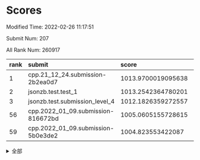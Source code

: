 # Scores

Modified Time: 2022-02-26 11:17:51

Submit Num: 207

All Rank Num: 260917

| rank |               submit               |       score        |       sigma        | pk_num |
| :--- | :--------------------------------- | :----------------- | :----------------- | :----- |
| 1    | cpp.21_12_24.submission-2b2ea0d7   | 1013.9700019095638 | 0.7941316989960833 | 5042   |
| 2    | jsonzb.test.test_1                 | 1013.2542364780201 | 0.8068416995167786 | 5036   |
| 3    | jsonzb.test.submission_level_4     | 1012.1826359272557 | 0.8026962550112816 | 5045   |
| 56   | cpp.2022_01_09.submission-816672bd | 1005.0605155728615 | 0.72291556428252   | 5038   |
| 59   | cpp.2022_01_09.submission-5b0e3de2 | 1004.823553422087  | 0.7126318697255616 | 5044   |


<details>
<summary>全部</summary>

| rank |                 submit                 |       score        |       sigma        | pk_num |
| :--- | :------------------------------------- | :----------------- | :----------------- | :----- |
| 1    | cpp.21_12_24.submission-2b2ea0d7       | 1013.9700019095638 | 0.7941316989960833 | 5042   |
| 2    | jsonzb.test.test_1                     | 1013.2542364780201 | 0.8068416995167786 | 5036   |
| 3    | jsonzb.test.submission_level_4         | 1012.1826359272557 | 0.8026962550112816 | 5045   |
| 4    | gobigger.level_3.submission_level_3_27 | 1011.9953711903212 | 0.7853001533715077 | 5041   |
| 5    | gobigger.level_3.submission_level_3_48 | 1011.7062951918231 | 0.7817118073298485 | 5043   |
| 6    | gobigger.level_3.submission_level_3_4  | 1011.6230363775651 | 0.7718845984749015 | 5041   |
| 7    | gobigger.level_3.submission_level_3_21 | 1011.4824128583936 | 0.7720465645250879 | 5041   |
| 8    | gobigger.level_3.submission_level_3_18 | 1011.2228475498897 | 0.7693340323262111 | 5044   |
| 9    | gobigger.level_3.submission_level_3_47 | 1011.2193642421041 | 0.7679718526008323 | 5046   |
| 10   | gobigger.level_3.submission_level_3_31 | 1011.1633146005116 | 0.7593465829343652 | 5041   |
| 11   | gobigger.level_3.submission_level_3_8  | 1011.0332604344254 | 0.7520712520257972 | 5047   |
| 12   | gobigger.level_3.submission_level_3_17 | 1011.0234538881674 | 0.7785896047336957 | 5046   |
| 13   | gobigger.level_3.submission_level_3_12 | 1010.9878109263509 | 0.7816416540097955 | 5042   |
| 14   | gobigger.level_3.submission_level_3_35 | 1010.9766156838091 | 0.7668875207775709 | 5045   |
| 15   | gobigger.level_3.submission_level_3_14 | 1010.8741996651123 | 0.7808823786874142 | 5044   |
| 16   | gobigger.level_3.submission_level_3_20 | 1010.6911138214031 | 0.7859481418514896 | 5047   |
| 17   | gobigger.level_3.submission_level_3_13 | 1010.5194237432783 | 0.7610886167144894 | 5043   |
| 18   | gobigger.level_3.submission_level_3_25 | 1010.4132086902365 | 0.7569536016551681 | 5037   |
| 19   | gobigger.level_3.submission_level_3_40 | 1010.4120233110425 | 0.762282055124089  | 5039   |
| 20   | gobigger.level_3.submission_level_3_16 | 1010.3847164795245 | 0.7428873784398916 | 5040   |
| 21   | gobigger.level_3.submission_level_3_43 | 1010.3769142193654 | 0.7629828919319439 | 5036   |
| 22   | gobigger.level_3.submission_level_3_2  | 1010.3693757315601 | 0.7625349067871319 | 5045   |
| 23   | gobigger.level_3.submission_level_3_49 | 1010.3606157066581 | 0.7426977352772824 | 5039   |
| 24   | gobigger.level_3.submission_level_3_5  | 1010.3187630656794 | 0.7502090330887841 | 5042   |
| 25   | gobigger.level_3.submission_level_3_46 | 1010.3056903749231 | 0.7528032024012316 | 5040   |
| 26   | gobigger.level_3.submission_level_3_38 | 1010.2064613525521 | 0.7412499086266299 | 5045   |
| 27   | gobigger.level_3.submission_level_3_3  | 1010.0974879998232 | 0.7640181303312057 | 5037   |
| 28   | gobigger.level_3.submission_level_3_37 | 1010.0695069349154 | 0.7411376720162406 | 5041   |
| 29   | gobigger.level_3.submission_level_3_41 | 1009.939443976932  | 0.7597201303274703 | 5048   |
| 30   | gobigger.level_3.submission_level_3_44 | 1009.9287760330494 | 0.766849103276153  | 5040   |
| 31   | gobigger.level_3.submission_level_3_32 | 1009.819901104223  | 0.742075331631322  | 5041   |
| 32   | gobigger.level_3.submission_level_3_28 | 1009.7712582972936 | 0.7526677027019585 | 5046   |
| 33   | gobigger.level_3.submission_level_3_26 | 1009.6590887749318 | 0.7524063332418547 | 5037   |
| 34   | gobigger.level_3.submission_level_3_23 | 1009.6538847192899 | 0.7588903575633075 | 5042   |
| 35   | gobigger.level_3.submission_level_3_34 | 1009.6409704676245 | 0.7614583374833257 | 5036   |
| 36   | gobigger.level_3.submission_level_3_19 | 1009.5752277107082 | 0.738774520935551  | 5039   |
| 37   | gobigger.level_3.submission_level_3_29 | 1009.5579491848148 | 0.764704938608932  | 5040   |
| 38   | gobigger.level_3.submission_level_3_36 | 1009.5494435322993 | 0.7582509831689909 | 5041   |
| 39   | gobigger.level_3.submission_level_3_15 | 1009.5032837166125 | 0.7494227596539722 | 5042   |
| 40   | gobigger.level_3.submission_level_3_0  | 1009.4878542580121 | 0.7579234502322936 | 5042   |
| 41   | gobigger.level_3.submission_level_3_24 | 1009.4371603475657 | 0.7543787507560509 | 5047   |
| 42   | gobigger.level_3.submission_level_3_30 | 1009.4168307269762 | 0.7492832534035001 | 5042   |
| 43   | gobigger.level_3.submission_level_3_39 | 1009.4158834914742 | 0.7475639033239914 | 5039   |
| 44   | gobigger.level_3.submission_level_3_11 | 1009.2439932507908 | 0.7517323944733721 | 5044   |
| 45   | gobigger.level_3.submission_level_3_9  | 1009.1868519327514 | 0.7633396706121593 | 5040   |
| 46   | gobigger.level_3.submission_level_3_1  | 1009.0059448782775 | 0.7408047046458116 | 5049   |
| 47   | gobigger.level_3.submission_level_3_22 | 1008.8195684422371 | 0.7454589712109602 | 5039   |
| 48   | gobigger.level_3.submission_level_3_42 | 1008.8085204015354 | 0.7528285735102043 | 5042   |
| 49   | gobigger.level_3.submission_level_3_33 | 1008.7128099864317 | 0.7459393720399247 | 5040   |
| 50   | gobigger.level_3.submission_level_3_10 | 1008.6512698922231 | 0.744724281747041  | 5039   |
| 51   | gobigger.level_3.submission_level_3_7  | 1008.394989108217  | 0.7485616858455276 | 5042   |
| 52   | gobigger.level_3.submission_level_3_45 | 1008.2150720379526 | 0.7595764571235675 | 5046   |
| 53   | gobigger.level_3.submission_level_3_6  | 1008.1176102025547 | 0.7448549339046573 | 5043   |
| 54   | gobigger.level_1.submission_level_1_5  | 1005.7039745531822 | 0.7380751344671165 | 5040   |
| 55   | gobigger.level_1.submission_level_1_46 | 1005.5915927292056 | 0.7157376727457593 | 5037   |
| 56   | cpp.2022_01_09.submission-816672bd     | 1005.0605155728615 | 0.72291556428252   | 5038   |
| 57   | gobigger.level_1.submission_level_1_7  | 1005.0508935176798 | 0.7301987304800021 | 5042   |
| 58   | gobigger.level_1.submission_level_1_29 | 1004.8980464500085 | 0.7218874163197264 | 5044   |
| 59   | cpp.2022_01_09.submission-5b0e3de2     | 1004.823553422087  | 0.7126318697255616 | 5044   |
| 60   | gobigger.level_1.submission_level_1_32 | 1004.6032456892697 | 0.715920792988239  | 5038   |
| 61   | gobigger.level_1.submission_level_1_35 | 1004.573374430616  | 0.7096418807832051 | 5042   |
| 62   | gobigger.level_1.submission_level_1_17 | 1004.4783672312802 | 0.7361761140411289 | 5046   |
| 63   | gobigger.level_1.submission_level_1_37 | 1004.4618949609048 | 0.710435944026046  | 5035   |
| 64   | gobigger.level_1.submission_level_1_1  | 1004.4477565925822 | 0.7130534320930862 | 5038   |
| 65   | gobigger.level_1.submission_level_1_4  | 1004.3887775518783 | 0.7270304205382077 | 5040   |
| 66   | gobigger.level_1.submission_level_1_27 | 1004.0482312854355 | 0.7064439474434231 | 5039   |
| 67   | gobigger.level_1.submission_level_1_16 | 1004.0292374754912 | 0.7191988925250504 | 5039   |
| 68   | gobigger.level_1.submission_level_1_38 | 1003.982875510208  | 0.7207986861417734 | 5043   |
| 69   | gobigger.level_1.submission_level_1_43 | 1003.9788845849722 | 0.7150047705052844 | 5037   |
| 70   | gobigger.level_1.submission_level_1_22 | 1003.9555319511668 | 0.7391955831932382 | 5038   |
| 71   | gobigger.level_1.submission_level_1_14 | 1003.9277123944083 | 0.7278241864083822 | 5043   |
| 72   | gobigger.level_1.submission_level_1_45 | 1003.8707279284531 | 0.7064128506692035 | 5042   |
| 73   | gobigger.level_1.submission_level_1_26 | 1003.8149193444063 | 0.7210049059563353 | 5038   |
| 74   | gobigger.level_1.submission_level_1_41 | 1003.7467831290137 | 0.7186508699861993 | 5042   |
| 75   | gobigger.level_1.submission_level_1_10 | 1003.4719929387014 | 0.7078785896804282 | 5041   |
| 76   | gobigger.level_1.submission_level_1_2  | 1003.2147937654763 | 0.7251166590752938 | 5043   |
| 77   | gobigger.level_1.submission_level_1_3  | 1003.183142022078  | 0.7283758972166976 | 5041   |
| 78   | gobigger.level_1.submission_level_1_6  | 1003.1733046442456 | 0.7139196043859134 | 5043   |
| 79   | gobigger.level_1.submission_level_1_25 | 1003.1719060979849 | 0.7176114544751456 | 5039   |
| 80   | gobigger.level_1.submission_level_1_23 | 1003.0771935742601 | 0.725215389917889  | 5036   |
| 81   | gobigger.level_1.submission_level_1_0  | 1003.0538022915038 | 0.7301091350217246 | 5046   |
| 82   | gobigger.level_1.submission_level_1_33 | 1003.0351790453882 | 0.7257574776568843 | 5037   |
| 83   | gobigger.level_1.submission_level_1_15 | 1003.031035295675  | 0.7141658972863821 | 5047   |
| 84   | gobigger.level_1.submission_level_1_34 | 1003.0250963518873 | 0.7129929175517075 | 5043   |
| 85   | gobigger.level_1.submission_level_1_21 | 1002.9853233874886 | 0.7244792607830395 | 5043   |
| 86   | gobigger.level_1.submission_level_1_31 | 1002.8641329553988 | 0.7188737143040301 | 5044   |
| 87   | gobigger.level_1.submission_level_1_47 | 1002.8491661918607 | 0.7222531782876834 | 5044   |
| 88   | gobigger.level_1.submission_level_1_49 | 1002.8412651438804 | 0.7191508170705152 | 5041   |
| 89   | gobigger.level_1.submission_level_1_24 | 1002.780915570607  | 0.7113787493792642 | 5042   |
| 90   | gobigger.level_1.submission_level_1_18 | 1002.670508239122  | 0.7182471550572258 | 5039   |
| 91   | gobigger.level_1.submission_level_1_8  | 1002.6683396074155 | 0.7138251698620603 | 5040   |
| 92   | gobigger.level_1.submission_level_1_20 | 1002.6601559291782 | 0.7203514083000367 | 5039   |
| 93   | gobigger.level_1.submission_level_1_13 | 1002.6231006167908 | 0.7045593472614745 | 5039   |
| 94   | gobigger.level_1.submission_level_1_40 | 1002.6014052997451 | 0.7101774418948713 | 5045   |
| 95   | gobigger.level_1.submission_level_1_19 | 1002.5545484502554 | 0.7240352381226476 | 5046   |
| 96   | gobigger.level_1.submission_level_1_44 | 1002.5094691140897 | 0.7161579656044551 | 5038   |
| 97   | gobigger.level_1.submission_level_1_30 | 1002.4934479629533 | 0.7147846286641879 | 5040   |
| 98   | gobigger.level_1.submission_level_1_11 | 1002.4927582858612 | 0.7174812544862996 | 5042   |
| 99   | gobigger.level_1.submission_level_1_36 | 1002.2018332573027 | 0.7229136933266597 | 5044   |
| 100  | gobigger.level_1.submission_level_1_9  | 1001.991843388989  | 0.7283714618708886 | 5036   |
| 101  | gobigger.level_1.submission_level_1_39 | 1001.9409538936668 | 0.7170255479607185 | 5043   |
| 102  | gobigger.level_1.submission_level_1_12 | 1001.7932406385403 | 0.71370648298776   | 5042   |
| 103  | gobigger.level_1.submission_level_1_28 | 1001.7795639211691 | 0.7175579412608085 | 5043   |
| 104  | gobigger.level_1.submission_level_1_48 | 1001.7651115810918 | 0.7182936242235741 | 5046   |
| 105  | gobigger.level_1.submission_level_1_42 | 1001.7169406086754 | 0.7133388761887811 | 5040   |
| 106  | gobigger.random.submission_random_41   | 997.6527606628648  | 0.7020096609149312 | 5046   |
| 107  | gobigger.random.submission_random_18   | 997.1323823625017  | 0.7167081336912899 | 5048   |
| 108  | gobigger.random.submission_random_10   | 997.0694651459858  | 0.6989366722845314 | 5044   |
| 109  | gobigger.random.submission_random_8    | 996.8588585088869  | 0.7166974509377085 | 5041   |
| 110  | gobigger.random.submission_random_38   | 996.8165582515693  | 0.7111527726625604 | 5045   |
| 111  | gobigger.random.submission_random_9    | 996.7729019794638  | 0.7137851162729288 | 5044   |
| 112  | gobigger.random.submission_random_33   | 996.7687127811055  | 0.7332798470278522 | 5046   |
| 113  | gobigger.random.submission_random_28   | 996.7125186978768  | 0.7094632833839226 | 5042   |
| 114  | gobigger.random.submission_random_35   | 996.656815194302   | 0.7084982263660595 | 5036   |
| 115  | gobigger.random.submission_random_12   | 996.5390097758477  | 0.7038940024737338 | 5043   |
| 116  | gobigger.random.submission_random_20   | 996.523354747734   | 0.7082335156492827 | 5046   |
| 117  | gobigger.random.submission_random_45   | 996.376635306262   | 0.7028070549587287 | 5040   |
| 118  | gobigger.random.submission_random_26   | 996.3400476588812  | 0.70324641784343   | 5039   |
| 119  | gobigger.random.submission_random_43   | 996.3103604806902  | 0.7032800262880011 | 5046   |
| 120  | gobigger.random.submission_random_37   | 996.2756281565721  | 0.6999840009070717 | 5046   |
| 121  | gobigger.random.submission_random_44   | 996.1606905371261  | 0.713188321823388  | 5043   |
| 122  | gobigger.random.submission_random_2    | 996.1281780364355  | 0.7145850880557575 | 5042   |
| 123  | gobigger.random.submission_random_48   | 996.112032336995   | 0.708560883733317  | 5039   |
| 124  | gobigger.random.submission_random_11   | 996.0362778021838  | 0.7004789793239662 | 5039   |
| 125  | gobigger.random.submission_random_19   | 996.0152203463514  | 0.7004603509469918 | 5038   |
| 126  | gobigger.random.submission_random_40   | 996.0102176074339  | 0.7051879590551127 | 5040   |
| 127  | gobigger.random.submission_random_6    | 995.9988826572627  | 0.7120281100174964 | 5042   |
| 128  | gobigger.random.submission_random_42   | 995.839709423404   | 0.7046277639059962 | 5042   |
| 129  | gobigger.random.submission_random_39   | 995.8279440733905  | 0.718203679181617  | 5043   |
| 130  | gobigger.random.submission_random_29   | 995.8012012384438  | 0.7154411764873532 | 5048   |
| 131  | gobigger.random.submission_random_47   | 995.7856372104682  | 0.7207789838556111 | 5045   |
| 132  | gobigger.random.submission_random_17   | 995.7182395677726  | 0.7162891686839302 | 5045   |
| 133  | gobigger.random.submission_random_5    | 995.6608206482305  | 0.7075944842849649 | 5039   |
| 134  | gobigger.random.submission_random_22   | 995.6279422627371  | 0.7230947084476614 | 5044   |
| 135  | gobigger.random.submission_random_14   | 995.6058144040254  | 0.7126671763635464 | 5042   |
| 136  | gobigger.random.submission_random_32   | 995.5973612302831  | 0.7144825133800877 | 5046   |
| 137  | gobigger.random.submission_random_21   | 995.5550951647592  | 0.7080231856672071 | 5047   |
| 138  | gobigger.random.submission_random_25   | 995.5462556615382  | 0.7152671551338697 | 5038   |
| 139  | gobigger.random.submission_random_34   | 995.5395807288354  | 0.7097368045489947 | 5045   |
| 140  | gobigger.random.submission_random_7    | 995.5220868910712  | 0.7113633036258183 | 5032   |
| 141  | gobigger.random.submission_random_23   | 995.4537061861164  | 0.7105300050548389 | 5043   |
| 142  | gobigger.random.submission_random_4    | 995.4255524642779  | 0.7084533881725172 | 5041   |
| 143  | gobigger.random.submission_random_30   | 995.3340098359896  | 0.7038653010630979 | 5044   |
| 144  | gobigger.random.submission_random_0    | 995.2827522149471  | 0.7337310963953524 | 5048   |
| 145  | gobigger.random.submission_random_24   | 995.2487861366758  | 0.7222646831623907 | 5039   |
| 146  | gobigger.random.submission_random_49   | 995.1520359756549  | 0.7124010353135993 | 5043   |
| 147  | gobigger.random.submission_random_36   | 995.148599147717   | 0.7050247282917643 | 5046   |
| 148  | gobigger.random.submission_random_31   | 995.1276858493682  | 0.714979298643987  | 5043   |
| 149  | gobigger.random.submission_random_16   | 995.0786382652783  | 0.7079596633280998 | 5041   |
| 150  | gobigger.random.submission_random_46   | 995.0219791788179  | 0.7099894558824367 | 5042   |
| 151  | gobigger.random.submission_random_3    | 994.802622802643   | 0.7054180323438759 | 5045   |
| 152  | gobigger.random.submission_random_15   | 994.6731442445763  | 0.7073035838453163 | 5040   |
| 153  | gobigger.random.submission_random_27   | 994.6325624860414  | 0.7104527376744898 | 5043   |
| 154  | gobigger.random.submission_random_13   | 994.4707778359377  | 0.7029747271585275 | 5040   |
| 155  | gobigger.random.submission_random_1    | 994.444372047424   | 0.7128367761971898 | 5041   |
| 156  | gobigger.level_2.submission_level_2_26 | 994.1557770153354  | 0.7213478050389832 | 5044   |
| 157  | gobigger.level_2.submission_level_2_29 | 993.8479908052142  | 0.7301349610521437 | 5038   |
| 158  | gobigger.level_2.submission_level_2_10 | 993.7715809473171  | 0.7422362162230302 | 5043   |
| 159  | gobigger.level_2.submission_level_2_1  | 993.6508311963638  | 0.7353748982244919 | 5046   |
| 160  | gobigger.level_2.submission_level_2_18 | 993.5586919691079  | 0.7362149984256334 | 5037   |
| 161  | gobigger.level_2.submission_level_2_9  | 993.3969543294081  | 0.725464743595288  | 5039   |
| 162  | gobigger.level_2.submission_level_2_19 | 993.3850376125654  | 0.729315614241545  | 5041   |
| 163  | gobigger.level_2.submission_level_2_48 | 993.3351402349259  | 0.7393123900155384 | 5044   |
| 164  | gobigger.level_2.submission_level_2_40 | 993.2041612325571  | 0.7327367811537252 | 5040   |
| 165  | gobigger.level_2.submission_level_2_28 | 993.081900005874   | 0.7381023745342271 | 5039   |
| 166  | gobigger.level_2.submission_level_2_44 | 992.9804818677039  | 0.7427793787554906 | 5042   |
| 167  | gobigger.level_2.submission_level_2_39 | 992.9437698377712  | 0.7542734190823288 | 5043   |
| 168  | gobigger.level_2.submission_level_2_7  | 992.828975007684   | 0.7295632055905686 | 5046   |
| 169  | gobigger.level_2.submission_level_2_12 | 992.7684950235616  | 0.7447767783856893 | 5034   |
| 170  | gobigger.level_2.submission_level_2_4  | 992.6858871249977  | 0.7557437850880073 | 5046   |
| 171  | gobigger.level_2.submission_level_2_6  | 992.6787406508988  | 0.7288623074671738 | 5042   |
| 172  | gobigger.level_2.submission_level_2_17 | 992.6120315539399  | 0.7523134191920634 | 5039   |
| 173  | gobigger.level_2.submission_level_2_30 | 992.5975783535376  | 0.7384498839460468 | 5041   |
| 174  | gobigger.level_2.submission_level_2_35 | 992.5337647625005  | 0.7402397236850529 | 5046   |
| 175  | gobigger.level_2.submission_level_2_11 | 992.5282758883634  | 0.7456052445381472 | 5043   |
| 176  | gobigger.level_2.submission_level_2_34 | 992.407757622989   | 0.7319145530032152 | 5041   |
| 177  | gobigger.level_2.submission_level_2_36 | 992.3081587849734  | 0.7423737767846091 | 5037   |
| 178  | gobigger.level_2.submission_level_2_38 | 992.2275385118999  | 0.7476052343703239 | 5039   |
| 179  | gobigger.level_2.submission_level_2_24 | 992.2268458691836  | 0.740581167820098  | 5049   |
| 180  | gobigger.level_2.submission_level_2_14 | 992.0223785322023  | 0.7485512542681666 | 5036   |
| 181  | gobigger.level_2.submission_level_2_25 | 991.9686117691205  | 0.7427955240136812 | 5045   |
| 182  | gobigger.level_2.submission_level_2_23 | 991.920924282691   | 0.735747693524019  | 5041   |
| 183  | gobigger.level_2.submission_level_2_33 | 991.858311374796   | 0.7449209876663418 | 5041   |
| 184  | gobigger.level_2.submission_level_2_41 | 991.8443038224995  | 0.7261040153635947 | 5048   |
| 185  | gobigger.level_2.submission_level_2_2  | 991.6588990789498  | 0.7406493554089195 | 5041   |
| 186  | gobigger.level_2.submission_level_2_43 | 991.6171627762167  | 0.764220510957793  | 5042   |
| 187  | gobigger.level_2.submission_level_2_49 | 991.609846905885   | 0.7618428530072647 | 5046   |
| 188  | gobigger.level_2.submission_level_2_22 | 991.5191295019282  | 0.7651071379646042 | 5042   |
| 189  | gobigger.level_2.submission_level_2_13 | 991.5014379776663  | 0.7590014184714146 | 5048   |
| 190  | gobigger.level_2.submission_level_2_37 | 991.4868824266273  | 0.7361642743353346 | 5039   |
| 191  | gobigger.level_2.submission_level_2_46 | 991.4737153736517  | 0.7613112839040203 | 5043   |
| 192  | gobigger.level_2.submission_level_2_31 | 991.4204568102724  | 0.759949492441433  | 5041   |
| 193  | gobigger.level_2.submission_level_2_20 | 991.3695022212637  | 0.7512403873253446 | 5044   |
| 194  | gobigger.level_2.submission_level_2_8  | 991.367686446923   | 0.7620589788313351 | 5045   |
| 195  | gobigger.level_2.submission_level_2_45 | 991.3495472056668  | 0.7393186677482465 | 5038   |
| 196  | gobigger.level_2.submission_level_2_0  | 991.2767633346294  | 0.743412841485303  | 5043   |
| 197  | gobigger.level_2.submission_level_2_3  | 991.2097368782545  | 0.7507605987167094 | 5045   |
| 198  | gobigger.level_2.submission_level_2_42 | 991.1716958722456  | 0.7406453359318067 | 5041   |
| 199  | gobigger.level_2.submission_level_2_5  | 991.0978420738579  | 0.7454211682591746 | 5048   |
| 200  | gobigger.level_2.submission_level_2_32 | 990.9978375428625  | 0.7648718561535844 | 5037   |
| 201  | gobigger.level_2.submission_level_2_27 | 990.8941781861961  | 0.7624640648618254 | 5039   |
| 202  | gobigger.level_2.submission_level_2_15 | 990.7652988757391  | 0.766767469626663  | 5040   |
| 203  | gobigger.level_2.submission_level_2_47 | 990.5266024911369  | 0.7682576399963994 | 5039   |
| 204  | gobigger.level_2.submission_level_2_21 | 990.2202074773008  | 0.7781063259699809 | 5047   |
| 205  | gobigger.level_2.submission_level_2_16 | 989.9209236882037  | 0.7656835961087842 | 5046   |
| 206  | gobigger.none.submission_none_1        | 977.8336223258488  | 1.3712320305847343 | 5040   |
| 207  | gobigger.none.submission_none_0        | 976.5010627197319  | 1.3833299228414964 | 5039   |

</details>
